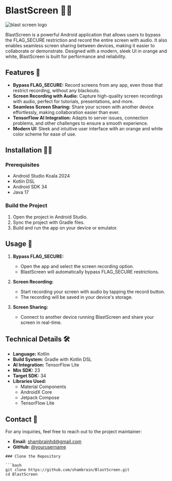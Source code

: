 # BlastScreen 📱💦

![blast screen logo](https://github.com/user-attachments/assets/72c0c25b-da3a-4a32-bf4b-a667eb2e4b77)  <!-- Add your logo here -->

BlastScreen is a powerful Android application that allows users to bypass the FLAG_SECURE restriction and record the entire screen with audio. It also enables seamless screen sharing between devices, making it easier to collaborate or demonstrate. Designed with a modern, sleek UI in orange and white, BlastScreen is built for performance and reliability.

## Features 🚀

- **Bypass FLAG_SECURE:** Record screens from any app, even those that restrict recording, without any blackouts.
- **Screen Recording with Audio:** Capture high-quality screen recordings with audio, perfect for tutorials, presentations, and more.
- **Seamless Screen Sharing:** Share your screen with another device effortlessly, making collaboration easier than ever.
- **TensorFlow AI Integration:** Adapts to server issues, connection problems, and other challenges to ensure a smooth experience.
- **Modern UI:** Sleek and intuitive user interface with an orange and white color scheme for ease of use.

## Installation 💾🌊

### Prerequisites
- Android Studio Koala 2024
- Kotlin DSL
- Android SDK 34
- Java 17
### Build the Project

1. Open the project in Android Studio.
2. Sync the project with Gradle files.
3. Build and run the app on your device or emulator.

## Usage 📖

1. **Bypass FLAG_SECURE:**
   - Open the app and select the screen recording option.
   - BlastScreen will automatically bypass FLAG_SECURE restrictions.

2. **Screen Recording:**
   - Start recording your screen with audio by tapping the record button.
   - The recording will be saved in your device's storage.

3. **Screen Sharing:**
   - Connect to another device running BlastScreen and share your screen in real-time.

## Technical Details 🛠️

- **Language:** Kotlin
- **Build System:** Gradle with Kotlin DSL
- **AI Integration:** TensorFlow Lite
- **Min SDK:** 23
- **Target SDK:** 34
- **Libraries Used:**
  - Material Components
  - AndroidX Core
  - Jetpack Compose
  - TensorFlow Lite

## Contact 📧

For any inquiries, feel free to reach out to the project maintainer:

- **Email:** shambrainhd@gmail.com
- **GitHub:** [@yourusername](https://github.com/shambrain)
```
### Clone the Repository

```bash
git clone https://github.com/shambrain/BlastScreen.git
cd BlastScreen
